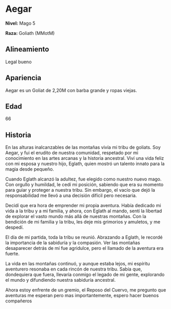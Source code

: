 # Aegar

**Nivel:** Mago 5

**Raza:** Goliath (MMotM)

## Alineamiento
Legal bueno

## Apariencia
Aegar es un Goliat de 2,20M con barba grande y ropas viejas.

## Edad
66

## Historia
En las alturas inalcanzables de las montañas vivía mi tribu de goliats. Soy Aegar, y fui el erudito de nuestra comunidad, respetado por mi conocimiento en las artes arcanas y la historia ancestral. Viví una vida feliz con mi esposa y nuestro hijo, Eglath, quien mostró un talento innato para la magia desde pequeño.

Cuando Eglath alcanzó la adultez, fue elegido como nuestro nuevo mago. Con orgullo y humildad, le cedí mi posición, sabiendo que era su momento para guiar y proteger a nuestra tribu. Sin embargo, el vacío que dejó la responsabilidad me llevó a una decisión difícil pero necesaria.

Decidí que era hora de emprender mi propia aventura. Había dedicado mi vida a la tribu y a mi familia, y ahora, con Eglath al mando, sentí la libertad de explorar el vasto mundo más allá de nuestras montañas. Con la bendición de mi familia y la tribu, les deje mis grimorios y amuletos, y me despedí.

El día de mi partida, toda la tribu se reunió. Abrazando a Eglath, le recordé la importancia de la sabiduría y la compasión. Ver las montañas desaparecer detrás de mí fue agridulce, pero el llamado de la aventura era fuerte.

La vida en las montañas continuó, y aunque estaba lejos, mi espíritu aventurero resonaba en cada rincón de nuestra tribu. Sabía que, dondequiera que fuera, llevaría conmigo el legado de mi gente, explorando el mundo y difundiendo nuestra sabiduría ancestral.

Ahora estoy enfrente de un gremio, el Reposo del Cuervo, me pregunto que aventuras me esperan pero mas importantemente, espero hacer buenos compañeros

